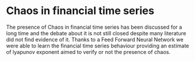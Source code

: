 # Chaos in financial time series
The presence of Chaos in financial time series has been discussed for a long time
and the debate about it is not still closed despite many literature did not find
evidence of it. Thanks to a Feed Forward Neural Network we were able to learn 
the financial time series behaviour providing an estimate of lyapunov exponent aimed to verify or not
the presence of chaos.
